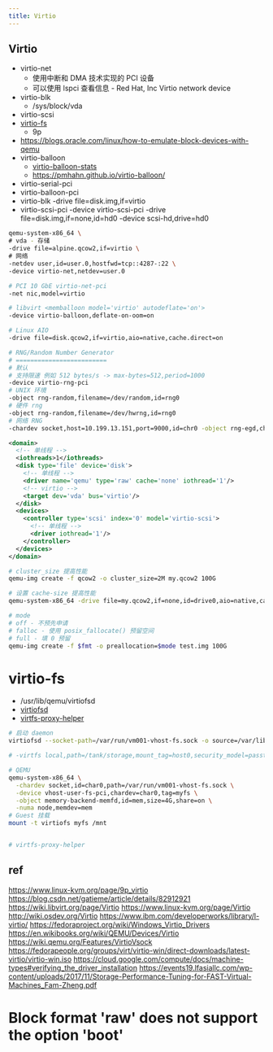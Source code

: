 ```yaml
---
title: Virtio
---
```


## Virtio

- virtio-net
  - 使用中断和 DMA 技术实现的 PCI 设备
  - 可以使用 lspci 查看信息 - Red Hat, Inc Virtio network device
- virtio-blk
  - /sys/block/vda
- virtio-scsi
- [virtio-fs](https://virtio-fs.gitlab.io/)
  - 9p
- https://blogs.oracle.com/linux/how-to-emulate-block-devices-with-qemu
- virtio-balloon
  - [virtio-balloon-stats](https://github.com/qemu/qemu/blob/master/docs/virtio-balloon-stats.txt)
  - https://pmhahn.github.io/virtio-balloon/
- virtio-serial-pci
- virtio-balloon-pci
- virtio-blk -drive file=disk.img,if=virtio
- virtio-scsi-pci -device virtio-scsi-pci -drive file=disk.img,if=none,id=hd0 -device scsi-hd,drive=hd0

```bash
qemu-system-x86_64 \
# vda - 存储
-drive file=alpine.qcow2,if=virtio \
# 网络
-netdev user,id=user.0,hostfwd=tcp::4287-:22 \
-device virtio-net,netdev=user.0

# PCI 10 GbE virtio-net-pci
-net nic,model=virtio

# libvirt <memballoon model='virtio' autodeflate='on'>
-device virtio-balloon,deflate-on-oom=on

# Linux AIO
-drive file=disk.qcow2,if=virtio,aio=native,cache.direct=on

# RNG/Random Number Generator
# =========================
# 默认
# 支持限速 例如 512 bytes/s -> max-bytes=512,period=1000
-device virtio-rng-pci
# UNIX 环境
-object rng-random,filename=/dev/random,id=rng0
# 硬件 rng
-object rng-random,filename=/dev/hwrng,id=rng0
# 网络 RNG
-chardev socket,host=10.199.13.151,port=9000,id=chr0 -object rng-egd,chardev=chr0,id=rng0
```

```xml
<domain>
  <!-- 单线程 -->
  <iothreads>1</iothreads>
  <disk type='file' device='disk'>
    <!-- 单线程 -->
    <driver name='qemu' type='raw' cache='none' iothread='1'/>
    <!-- virtio -->
    <target dev='vda' bus='virtio'/>
  </disk>
  <devices>
    <controller type='scsi' index='0' model='virtio-scsi'>
      <!-- 单线程 -->
      <driver iothread='1'/>
    </controller>
  </devices>
</domain>
```

```bash
# cluster_size 提高性能
qemu-img create -f qcow2 -o cluster_size=2M my.qcow2 100G

# 设置 cache-size 提高性能
qemu-system-x86_64 -drive file=my.qcow2,if=none,id=drive0,aio=native,cache=none,cache-size=16M

# mode
# off - 不预先申请
# falloc - 使用 posix_fallocate() 预留空间
# full - 填 0 预留
qemu-img create -f $fmt -o preallocation=$mode test.img 100G
```

# virtio-fs

- /usr/lib/qemu/virtiofsd
- [virtiofsd](https://www.qemu.org/docs/master/interop/virtiofsd.html)
- [virtfs-proxy-helper](https://www.qemu.org/docs/master/interop/virtfs-proxy-helper.html)

```bash
# 启动 daemon
virtiofsd --socket-path=/var/run/vm001-vhost-fs.sock -o source=/var/lib/fs/vm001

# -virtfs local,path=/tank/storage,mount_tag=host0,security_model=passthrough,id=host0

# QEMU
qemu-system-x86_64 \
  -chardev socket,id=char0,path=/var/run/vm001-vhost-fs.sock \
  -device vhost-user-fs-pci,chardev=char0,tag=myfs \
  -object memory-backend-memfd,id=mem,size=4G,share=on \
  -numa node,memdev=mem
# Guest 挂载
mount -t virtiofs myfs /mnt


# virtfs-proxy-helper
```

## ref

https://www.linux-kvm.org/page/9p_virtio
https://blog.csdn.net/gatieme/article/details/82912921
https://wiki.libvirt.org/page/Virtio
https://www.linux-kvm.org/page/Virtio
http://wiki.osdev.org/Virtio
https://www.ibm.com/developerworks/library/l-virtio/
https://fedoraproject.org/wiki/Windows_Virtio_Drivers
https://en.wikibooks.org/wiki/QEMU/Devices/Virtio
https://wiki.qemu.org/Features/VirtioVsock
https://fedorapeople.org/groups/virt/virtio-win/direct-downloads/latest-virtio/virtio-win.iso
https://cloud.google.com/compute/docs/machine-types#verifying_the_driver_installation
https://events19.lfasiallc.com/wp-content/uploads/2017/11/Storage-Performance-Tuning-for-FAST-Virtual-Machines_Fam-Zheng.pdf

# Block format 'raw' does not support the option 'boot'
